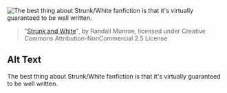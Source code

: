 ![The best thing about Strunk/White fanfiction is that it's virtually guaranteed to be well written.](https://imgs.xkcd.com/comics/strunk_and_white.png)
> "[Strunk and White](https://xkcd.com/923/)", by Randall Munroe, licensed under Creative Commons Attribution-NonCommercial 2.5 License

## Alt Text
The best thing about Strunk/White fanfiction is that it's virtually guaranteed to be well written.
